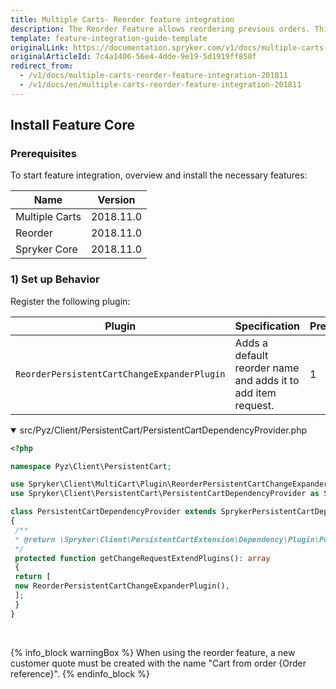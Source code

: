 ```yaml
---
title: Multiple Carts- Reorder feature integration
description: The Reorder Feature allows reordering previous orders. This guide will walk you through the process of integrating the feature into your project.
template: feature-integration-guide-template
originalLink: https://documentation.spryker.com/v1/docs/multiple-carts-reorder-feature-integration-201811
originalArticleId: 7c4a1406-56e4-4dde-9e19-5d1919ff858f
redirect_from:
  - /v1/docs/multiple-carts-reorder-feature-integration-201811
  - /v1/docs/en/multiple-carts-reorder-feature-integration-201811
---
```


## Install Feature Core

### Prerequisites

To start feature integration, overview and install the necessary features:

| Name | Version |
| --- | --- |
| Multiple Carts | 2018.11.0 |
| Reorder | 2018.11.0 |
| Spryker Core | 2018.11.0 |

### 1) Set up Behavior

Register the following plugin:

| Plugin | Specification | Prerequisites | Namespace |
| --- | --- | --- | --- |
|  `ReorderPersistentCartChangeExpanderPlugin` | Adds a default reorder name and adds it to add item request. | 1 |  `Spryker\Client\MultiCart\Plugin`|

<details open>
<summary markdown='span'>src/Pyz/Client/PersistentCart/PersistentCartDependencyProvider.php</summary>

```php
<?php

namespace Pyz\Client\PersistentCart;

use Spryker\Client\MultiCart\Plugin\ReorderPersistentCartChangeExpanderPlugin;
use Spryker\Client\PersistentCart\PersistentCartDependencyProvider as SprykerPersistentCartDependencyProvider;

class PersistentCartDependencyProvider extends SprykerPersistentCartDependencyProvider
{
 /**
 * @return \Spryker\Client\PersistentCartExtension\Dependency\Plugin\PersistentCartChangeExpanderPluginInterface[]
 */
 protected function getChangeRequestExtendPlugins(): array
 {
 return [
 new ReorderPersistentCartChangeExpanderPlugin(),
 ];
 }
} 
```
<br>
</details>

{% info_block warningBox %}
When using the reorder feature, a new customer quote must be created with the name "Cart from order {Order reference}".
{% endinfo_block %}
